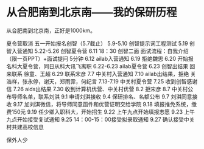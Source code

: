 # 从合肥南到北京南——我的保研历程
从合肥南到北京南，正好是1000km。

夏令营取消
五一开始报名创智（5.7截止）
5.9-5.10 创智提示词工程测试
5.19 创智入营通知
5.22-5.26 创智夏令营
6.11 18：30 创智二面  面试流程：自我介绍（限一页PPT）+面试提问 5分钟
6.12 ailab入营通知
6.19 拒绝魏思
6.20 开始报名科大夏令营，同日从科大讯飞离职
6.22-6.23 ailab夏令营
6.23 创智出结果
回来联系 徐童、王超
6.29 联系宋彦
7.7 中关村入营通知
7.10 ailab出结果，拒绝
关浩祥，张永停，谢天，郑雨霏，何纪言
7.13-7.19 中关村夏令营
7.25 收到创智感谢信
7.26 aids出结果
7.30 收到计算机优营、中关村优营
8.2 拒宋彦
8.7 中关村公布导师名单，联系刘淇
9.1 申请刘淇接收
9.4 保研排名、名额公布
9.7 刘淇同意接收
9.17 加刘淇微信，将导师同意函件和优营证明交给学院
9.18 填报推免系统，缴费150元
9.19 任少卿入职科大，开始招生
9.22 上午九点开始填报志愿
9.23 上午九点开始接受复试通知
9.25 14：00-15：00接受拟录取通知
9.27 确认接受中关村共建高校信息

保外人少
